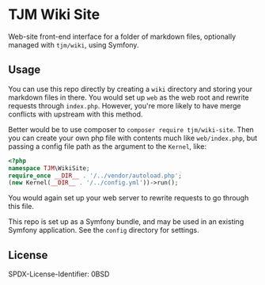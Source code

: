 TJM Wiki Site
=======

Web-site front-end interface for a folder of markdown files, optionally managed with `tjm/wiki`, using Symfony.

Usage
-----

You can use this repo directly by creating a `wiki` directory and storing your markdown files in there.  You would set up `web` as the web root and rewrite requests through `index.php`.  However, you're more likely to have merge conflicts with upstream with this method.

Better would be to use composer to `composer require tjm/wiki-site`.  Then you can create your own php file with contents much like `web/index.php`, but passing a config file path as the argument to the `Kernel`, like:

``` php
<?php
namespace TJM\WikiSite;
require_once __DIR__ . '/../vendor/autoload.php';
(new Kernel(__DIR__ . '/../config.yml'))->run();
```

You would again set up your web server to rewrite requests to go through this file.

This repo is set up as a Symfony bundle, and may be used in an existing Symfony application.  See the `config` directory for settings.

License
------

<footer>
<p>SPDX-License-Identifier: 0BSD</p>
</footer>
